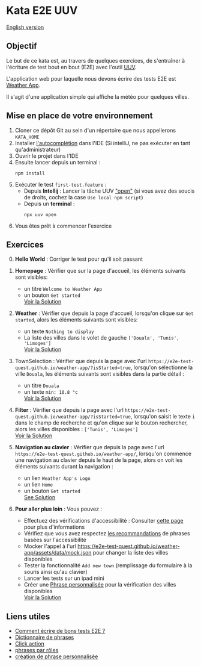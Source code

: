 # Kata E2E UUV
[English version](./README.md)

## Objectif
Le but de ce kata est, au travers de quelques exercices, de s'entraîner à l'écriture de test bout en bout (E2E) avec l'outil [UUV](https://orange-opensource.github.io/uuv/).

L'application web pour laquelle nous devons écrire des tests E2E est [Weather App](https://e2e-test-quest.github.io/weather-app/).

Il s'agit d'une application simple qui affiche la météo pour quelques villes.

## Mise en place de votre environnement
1. Cloner ce dépôt Git au sein d'un répertoire que nous appellerons `KATA_HOME`
2. Installer [l'autocomplétion](https://orange-opensource.github.io/uuv/fr/docs/getting-started/configuration#autocompl%C3%A9tion) dans l'IDE (Si intelliJ, ne pas exécuter en tant qu'administrateur)
3. Ouvrir le projet dans l'IDE
4. Ensuite lancer depuis un terminal :
   ``` shell
   npm install
   ```
5. Exécuter le test `first-test.feature` :
   - Depuis **Intellij** : Lancer la tâche UUV ["open"](https://github.com/e2e-test-quest/kata-e2e-uuv/blob/main/assets/uuv_run_configuration.PNG?raw=true) (si vous avez des soucis de droits, cochez la case `Use local npm script`)
   - Depuis un **terminal** :
       ``` shell
       npx uuv open
       ```
6. Vous êtes prêt à commencer l'exercice

## Exercices
0. **Hello World** : Corriger le test pour qu'il soit passant

1. **Homepage** : Vérifier que sur la page d'accueil, les éléments suivants sont visibles:
    - un titre `Welcome to Weather App`
    - un bouton `Get started`<br>
    [Voir la Solution](https://github.com/e2e-test-quest/kata-e2e-uuv/compare/main...01-homepage)
   
2. **Weather** : Vérifier que depuis la page d'accueil, lorsqu'on clique sur `Get started`, alors les éléments suivants sont visibles:
    - un texte `Nothing to display`
    - La liste des villes dans le volet de gauche `['Douala', 'Tunis', 'Limoges']`<br>
    [Voir la Solution](https://github.com/e2e-test-quest/kata-e2e-uuv/compare/01-homepage...02-weather)
   
3. TownSelection : Vérifier que depuis la page avec l'url `https://e2e-test-quest.github.io/weather-app/?isStarted=true`, lorsqu'on sélectionne la ville `Douala`, les éléments suivants sont visibles dans la partie détail :
   - un titre `Douala`
   - un texte `min: 10.8 °c`<br>
   [Voir la Solution](https://github.com/e2e-test-quest/kata-e2e-uuv/compare/02-weather...03-town-selection)
   
4. **Filter** : Vérifier que depuis la page avec l'url `https://e2e-test-quest.github.io/weather-app/?isStarted=true`, lorsqu'on saisit le texte `i` dans le champ de recherche et qu'on clique sur le bouton rechercher, alors les villes disponibles : `['Tunis', 'Limoges']`<br>
   [Voir la Solution](https://github.com/e2e-test-quest/kata-e2e-uuv/compare/03-town-selection...04-filter)

5. **Navigation au clavier** : Vérifier que depuis la page avec l'url `https://e2e-test-quest.github.io/weather-app/`, lorsqu'on commence une navigation au clavier depuis le haut de la page, alors on voit les éléments suivants durant la navigation :
    - un lien `Weather App's Logo`
    - un lien `Home`
    - un bouton `Get started`<br>
      [See Solution](https://github.com/e2e-test-quest/kata-e2e-uuv/compare/04-filter...05-keyboard-navigation)

6. **Pour aller plus loin** : Vous pouvez :
    - Effectuez des vérifications d'accessibilité : Consulter [cette page](https://orange-opensource.github.io/uuv/fr/docs/recommendations/improving-accessibility) pour plus d'informations   
    - Vérifiez que vous avez respectez [les recommandations](https://orange-opensource.github.io/uuv/fr/docs/recommendations/writing-good-e2e-tests/) de phrases basées sur l'accessibilité
    - Mocker l'appel à l'url https://e2e-test-quest.github.io/weather-app/assets/data/mock.json pour changer la liste des villes disponibles
    - Tester la fonctionnalité `Add new town` (remplissage du formulaire à la souris ainsi qu'au clavier)
    - Lancer les tests sur un ipad mini
    - Créer une [Phrase personnalisée](https://orange-opensource.github.io/uuv/fr/docs/wordings/add-custom-step-definition) pour la vérification des villes disponibles<br>
    [Voir la Solution](https://github.com/e2e-test-quest/kata-e2e-uuv/compare/05-keyboard-navigation...06-go-further)
   
## Liens utiles
- [Comment écrire de bons tests E2E ?](https://orange-opensource.github.io/uuv/fr/docs/recommendations/writing-good-e2e-tests/)
- [Dictionnaire de phrases](https://orange-opensource.github.io/uuv/fr/docs/wordings/generated-wording-description/en-generated-wording-description)
- [Click action](https://orange-opensource.github.io/uuv/fr/docs/wordings/generated-wording-description/en-generated-wording-description#i-click)
- [phrases par rôles](https://orange-opensource.github.io/uuv/fr/docs/wordings/generated-wording-description/en-generated-wording-description#par-r%C3%B4le)
- [création de phrase personnalisée](https://orange-opensource.github.io/uuv/fr/docs/wordings/add-custom-step-definition)
